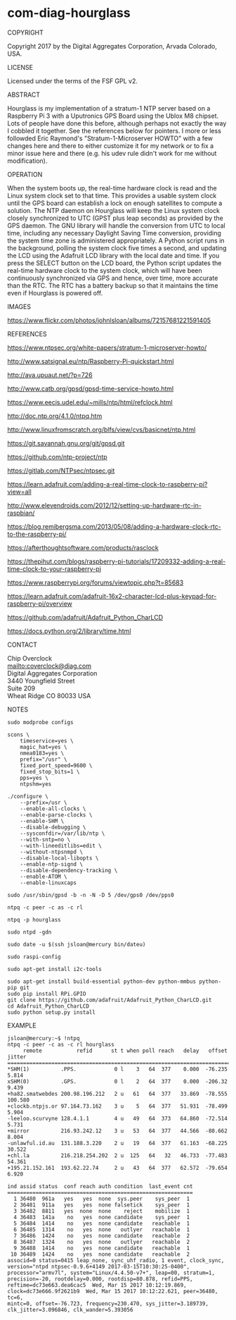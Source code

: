 # com-diag-hourglass

COPYRIGHT

Copyright 2017 by the Digital Aggregates Corporation, Arvada Colorado, USA.

LICENSE

Licensed under the terms of the FSF GPL v2.

ABSTRACT

Hourglass is my implementation of a stratum-1 NTP server based on a Raspberry
Pi 3 with a Uputronics GPS Board using the Ublox M8 chipset. Lots of people
have done this before, although perhaps not exactly the way I cobbled it
together. See the references below for pointers. I more or less followded
Eric Raymond's "Stratum-1-Microserver HOWTO" with a few changes here and
there to either customize it for my network or to fix a minor issue here
and there (e.g. his udev rule didn't work for me without modification).

OPERATION

When the system boots up, the real-time hardware clock is read and the
Linux system clock set to that time. This provides a usable system clock
until the GPS board can establish a lock on enough satellites to compute
a solution. The NTP daemon on Hourglass will keep the Linux system
clock closely synchronized to UTC (GPST plus leap seconds) as provided
by the GPS daemon. The GNU library will handle the conversion from UTC
to local time, including any necessary Daylight Saving Time conversion,
providing the system time zone is administered appropriately. A Python
script runs in the background, polling the system clock five times a
second, and updating the LCD using the Adafruit LCD library with the
local date and time. If you press the SELECT button on the LCD board,
the Python script updates the real-time hardware clock to the system
clock, which will have been continuously synchronized via GPS and hence,
over time, more accurate than the RTC. The RTC has a battery backup so
that it maintains the time even if Hourglass is powered off.

IMAGES

<https://www.flickr.com/photos/johnlsloan/albums/72157681221591405>

REFERENCES

<https://www.ntpsec.org/white-papers/stratum-1-microserver-howto/>

<http://www.satsignal.eu/ntp/Raspberry-Pi-quickstart.html>

<http://ava.upuaut.net/?p=726>

<http://www.catb.org/gpsd/gpsd-time-service-howto.html>

<https://www.eecis.udel.edu/~mills/ntp/html/refclock.html>

<http://doc.ntp.org/4.1.0/ntpq.htm>

<http://www.linuxfromscratch.org/blfs/view/cvs/basicnet/ntp.html>

<https://git.savannah.gnu.org/git/gpsd.git>

<https://github.com/ntp-project/ntp>

<https://gitlab.com/NTPsec/ntpsec.git>

<https://learn.adafruit.com/adding-a-real-time-clock-to-raspberry-pi?view=all>

<http://www.elevendroids.com/2012/12/setting-up-hardware-rtc-in-raspbian/>

<https://blog.remibergsma.com/2013/05/08/adding-a-hardware-clock-rtc-to-the-raspberry-pi/>

<https://afterthoughtsoftware.com/products/rasclock>

<https://thepihut.com/blogs/raspberry-pi-tutorials/17209332-adding-a-real-time-clock-to-your-raspberry-pi>

<https://www.raspberrypi.org/forums/viewtopic.php?t=85683>

<https://learn.adafruit.com/adafruit-16x2-character-lcd-plus-keypad-for-raspberry-pi/overview>

<https://github.com/adafruit/Adafruit_Python_CharLCD>

<https://docs.python.org/2/library/time.html>

CONTACT

Chip Overclock  
<mailto:coverclock@diag.com>  
Digital Aggregates Corporation  
3440 Youngfield Street  
Suite 209  
Wheat Ridge CO 80033 USA  

NOTES

    sudo modprobe configs

    scons \
    	timeservice=yes \
        magic_hat=yes \
    	nmea0183=yes \
    	prefix="/usr" \
    	fixed_port_speed=9600 \
    	fixed_stop_bits=1 \
    	pps=yes \
    	ntpshm=yes

    ./configure \
        --prefix=/usr \
        --enable-all-clocks \
        --enable-parse-clocks \
        --enable-SHM \
        --disable-debugging \
        --sysconfdir=/var/lib/ntp \
        --with-sntp=no \
        --with-lineeditlibs=edit \
        --without-ntpsnmpd \
        --disable-local-libopts \
        --enable-ntp-signd \
        --disable-dependency-tracking \
        --enable-ATOM \
        --enable-linuxcaps

    sudo /usr/sbin/gpsd -b -n -N -D 5 /dev/gps0 /dev/pps0

    ntpq -c peer -c as -c rl

    ntpq -p hourglass

    sudo ntpd -gdn

    sudo date -u $(ssh jsloan@mercury bin/dateu)

    sudo raspi-config

    sudo apt-get install i2c-tools

    sudo apt-get install build-essential python-dev python-mmbus python-pip git
    sudo pip install RPi.GPIO
    git clone https://github.com/adafruit/Adafruit_Python_CharLCD.git
    cd Adafruit_Python_CharLCD
    sudo python setup.py install

EXAMPLE

    jsloan@mercury:~$ !ntpq
    ntpq -c peer -c as -c rl hourglass
         remote           refid      st t when poll reach   delay   offset  jitter
    ==============================================================================
    *SHM(1)          .PPS.            0 l    3   64  377    0.000  -76.235   5.814
    xSHM(0)          .GPS.            0 l    2   64  377    0.000  -206.32   9.439
    +ha82.smatwebdes 200.98.196.212   2 u   61   64  377   33.869  -78.555 100.580
    +clockb.ntpjs.or 97.164.73.162    3 u    5   64  377   51.931  -78.499   5.904
    -leeloo.scurvyne 128.4.1.1        4 u   49   64  373   64.860  -72.514   5.731
    +mirror          216.93.242.12    3 u   53   64  377   44.566  -80.662   8.004
    -unlawful.id.au  131.188.3.220    2 u   19   64  377   61.163  -68.225  30.522
    +chl.la          216.218.254.202  2 u  125   64   32   46.733  -77.483  54.361
    +195.21.152.161  193.62.22.74     2 u   43   64  377   62.572  -79.654   6.920
    
    ind assid status  conf reach auth condition  last_event cnt
    ===========================================================
      1 36480  961a   yes   yes  none  sys.peer    sys_peer  1
      2 36481  911a   yes   yes  none falsetick    sys_peer  1
      3 36482  8811   yes  none  none    reject    mobilize  1
      4 36483  141a    no   yes  none candidate    sys_peer  1
      5 36484  1414    no   yes  none candidate   reachable  1
      6 36485  1314    no   yes  none   outlyer   reachable  1
      7 36486  1424    no   yes  none candidate   reachable  2
      8 36487  1324    no   yes  none   outlyer   reachable  2
      9 36488  1414    no   yes  none candidate   reachable  1
     10 36489  1424    no   yes  none candidate   reachable  2
    associd=0 status=0415 leap_none, sync_uhf_radio, 1 event, clock_sync,
    version="ntpd ntpsec-0.9.6+4149 2017-03-15T10:30:25-0400",
    processor="armv7l", system="Linux/4.4.50-v7+", leap=00, stratum=1,
    precision=-20, rootdelay=0.000, rootdisp=80.878, refid=PPS,
    reftime=dc73e663.dea6cac5  Wed, Mar 15 2017 10:12:19.869,
    clock=dc73e666.9f2621b9  Wed, Mar 15 2017 10:12:22.621, peer=36480, tc=6,
    mintc=0, offset=-76.723, frequency=230.470, sys_jitter=3.189739,
    clk_jitter=3.096846, clk_wander=5.393056
